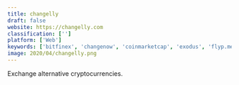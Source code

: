 ```yaml
---
title: changelly
draft: false 
website: https://changelly.com
classification: ['']
platform: ['Web']
keywords: ['bitfinex', 'changenow', 'coinmarketcap', 'exodus', 'flyp.me', 'kraken', 'kucoin', 'stealthex.io']
image: 2020/04/changelly.png
---
```

Exchange alternative cryptocurrencies.